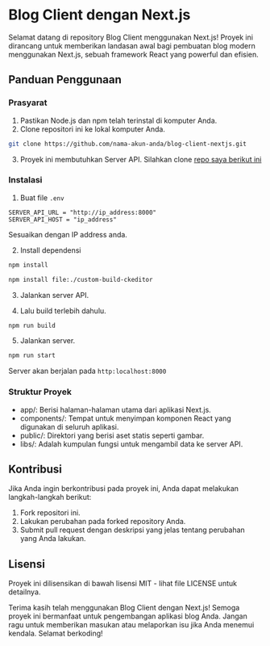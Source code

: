 # Blog Client dengan Next.js

Selamat datang di repository Blog Client menggunakan Next.js! Proyek ini dirancang untuk memberikan landasan awal bagi pembuatan blog modern menggunakan Next.js, sebuah framework React yang powerful dan efisien.

## Panduan Penggunaan

### Prasyarat

1. Pastikan Node.js dan npm telah terinstal di komputer Anda.
2. Clone repositori ini ke lokal komputer Anda.

```bash
git clone https://github.com/nama-akun-anda/blog-client-nextjs.git
```
3. Proyek ini membutuhkan Server API. Silahkan clone [repo saya berikut ini](https://github.com/Aeroxee/blog-api)

### Instalasi

1. Buat file `.env`

```env
SERVER_API_URL = "http://ip_address:8000"
SERVER_API_HOST = "ip_address"
```

Sesuaikan dengan IP address anda.

2. Install dependensi

```bash
npm install
```

```bash
npm install file:./custom-build-ckeditor
```

3. Jalankan server API.

4. Lalu build terlebih dahulu.

```bash
npm run build
```

5. Jalankan server.

```bash
npm run start
```

Server akan berjalan pada  `http:localhost:8000`

### Struktur Proyek

- app/: Berisi halaman-halaman utama dari aplikasi Next.js.
- components/: Tempat untuk menyimpan komponen React yang digunakan di seluruh aplikasi.
- public/: Direktori yang berisi aset statis seperti gambar.
- libs/: Adalah kumpulan fungsi untuk mengambil data ke server API.

## Kontribusi

Jika Anda ingin berkontribusi pada proyek ini, Anda dapat melakukan langkah-langkah berikut:

1. Fork repositori ini.
2. Lakukan perubahan pada forked repository Anda.
3. Submit pull request dengan deskripsi yang jelas tentang perubahan yang Anda lakukan.

## Lisensi

Proyek ini dilisensikan di bawah lisensi MIT - lihat file LICENSE untuk detailnya.

Terima kasih telah menggunakan Blog Client dengan Next.js! Semoga proyek ini bermanfaat untuk pengembangan aplikasi blog Anda. Jangan ragu untuk memberikan masukan atau melaporkan isu jika Anda menemui kendala. Selamat berkoding!